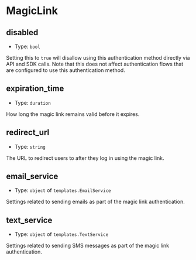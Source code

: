 
MagicLink
=========



disabled
--------

- Type: `bool` 

Setting this to `true` will disallow using this authentication method directly via
API and SDK calls. Note that this does not affect authentication flows that are
configured to use this authentication method.



expiration_time
---------------

- Type: `duration` 

How long the magic link remains valid before it expires.



redirect_url
------------

- Type: `string` 

The URL to redirect users to after they log in using the magic link.



email_service
-------------

- Type: `object` of `templates.EmailService` 

Settings related to sending emails as part of the magic link authentication.



text_service
------------

- Type: `object` of `templates.TextService` 

Settings related to sending SMS messages as part of the magic link authentication.
